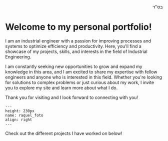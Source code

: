 <div align="right">
    בס’’ד
<div align="left">  
  
# Welcome to my personal portfolio! 
I am an industrial engineer with a passion for improving processes and systems to optimize efficiency and productivity. Here, you'll find a showcase of my projects, skills, and interests in the field of Industrial Engineering.

I am constantly seeking new opportunities to grow and expand my knowledge in this area, and I am excited to share my expertise with fellow engineers and anyone who is interested in this field. Whether you're looking for solutions to complex problems or just curious about my work, I invite you to explore my site and learn more about what I do.

Thank you for visiting and I look forward to connecting with you!

```{figure} ../raquel_foto.jpg
---
height: 230px
name: raquel_foto
align: right
---

```

Check out the different projects I have worked on below!



```{tableofcontents}
```

